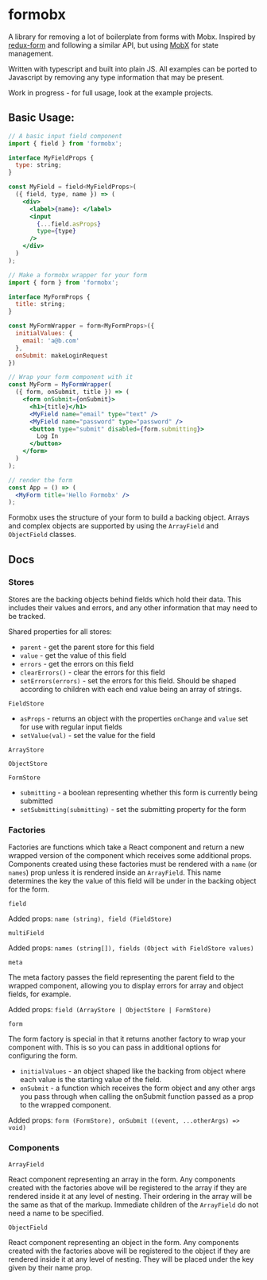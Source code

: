 # formobx

A library for removing a lot of boilerplate from forms with Mobx. Inspired by
[redux-form](https://github.com/erikras/redux-form) and following a similar
API, but using [MobX](https://github.com/mobxjs/mobx) for state management.

Written with typescript and built into plain JS. All examples can be ported to
Javascript by removing any type information that may be present.

Work in progress - for full usage, look at the example projects.

## Basic Usage:

```jsx
// A basic input field component
import { field } from 'formobx';

interface MyFieldProps {
  type: string;
}

const MyField = field<MyFieldProps>(
  ({ field, type, name }) => (
    <div>
      <label>{name}: </label>
      <input
        {...field.asProps}
        type={type}
      />
    </div>
  )
);
```

```jsx
// Make a formobx wrapper for your form
import { form } from 'formobx';

interface MyFormProps {
  title: string;
}

const MyFormWrapper = form<MyFormProps>({
  initialValues: {
    email: 'a@b.com'
  },
  onSubmit: makeLoginRequest
})
```

```jsx
// Wrap your form component with it
const MyForm = MyFormWrapper(
  ({ form, onSubmit, title }) => (
    <form onSubmit={onSubmit}>
      <h1>{title}</h1>
      <MyField name="email" type="text" />
      <MyField name="password" type="password" />
      <button type="submit" disabled={form.submitting}>
        Log In
      </button>
    </form>
  )
);
```

```jsx
// render the form
const App = () => (
  <MyForm title='Hello Formobx' />
);
```

Formobx uses the structure of your form to build a backing object. Arrays and
complex objects are supported by using the `ArrayField` and `ObjectField`
classes.

## Docs

### Stores

Stores are the backing objects behind fields which hold their data. This
includes their values and errors, and any other information that may need to be
tracked.

Shared properties for all stores:

- `parent` - get the parent store for this field
- `value` - get the value of this field
- `errors` - get the errors on this field
- `clearErrors()` - clear the errors for this field
- `setErrors(errors)` - set the errors for this field. Should be shaped
according to children with each end value being an array of strings.

`FieldStore`

- `asProps` - returns an object with the properties `onChange` and `value` set
for use with regular input fields
- `setValue(val)` - set the value for the field

`ArrayStore`

`ObjectStore`

`FormStore`

- `submitting` - a boolean representing whether this form is currently being
submitted
- `setSubmitting(submitting)` - set the submitting property for the form

### Factories

Factories are functions which take a React component and return a new wrapped
version of the component which receives some additional props. Components
created using these factories must be rendered with a `name` (or `names`) prop
unless it is rendered inside an `ArrayField`. This name determines the key the
value of this field will be under in the backing object for the form.

`field`

Added props: `name (string), field (FieldStore)`

`multiField`

Added props: `names (string[]), fields (Object with FieldStore values)`

`meta`

The meta factory passes the field representing the parent field to the wrapped
component, allowing you to display errors for array and object fields, for
example.

Added props: `field (ArrayStore | ObjectStore | FormStore)`

`form`

The form factory is special in that it returns another factory to wrap your
component with. This is so you can pass in additional options for configuring
the form.

- `initialValues` - an object shaped like the backing from object where each
value is the starting value of the field.
- `onSubmit` - a function which receives the form object and any other args
you pass through when calling the onSubmit function passed as a prop to the
wrapped component.

Added props: `form (FormStore), onSubmit ((event, ...otherArgs) => void)`

### Components

`ArrayField`

React component representing an array in the form. Any components created with
the factories above will be registered to the array if they are rendered inside
it at any level of nesting. Their ordering in the array will be the same as
that of the markup. Immediate children of the `ArrayField` do not need a name
to be specified.

`ObjectField`

React component representing an object in the form. Any components created with
the factories above will be registered to the object if they are rendered inside
it at any level of nesting. They will be placed under the key given by their
name prop.

